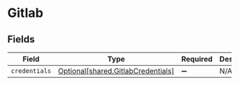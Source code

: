 # Gitlab


## Fields

| Field                                                                          | Type                                                                           | Required                                                                       | Description                                                                    |
| ------------------------------------------------------------------------------ | ------------------------------------------------------------------------------ | ------------------------------------------------------------------------------ | ------------------------------------------------------------------------------ |
| `credentials`                                                                  | [Optional[shared.GitlabCredentials]](../../models/shared/gitlabcredentials.md) | :heavy_minus_sign:                                                             | N/A                                                                            |